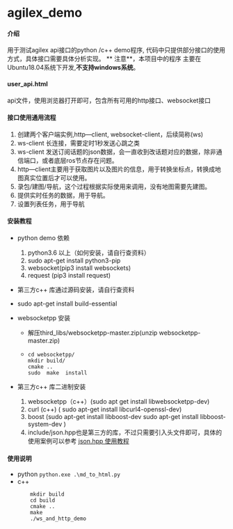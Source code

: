 # agilex_demo

#### 介绍

用于测试agilex api接口的python /c++ demo程序,
代码中只提供部分接口的使用方式，具体接口需要具体分析实现。
** 注意**，本项目中的程序 主要在Ubuntu18.04系统下开发,**不支持windows系统**。

#### user_api.html
 api文件，使用浏览器打开即可，包含所有可用的http接口、websocket接口

#### 接口使用通用流程
1. 创建两个客户端实例,http—client, websocket-client，后续简称(ws)
2. ws-client 长连接，需要定时1秒发送心跳之类
3. ws-client 发送订阅话题的json数据，会一直收到改话题对应的数据，除非通信端口，或者底层ros节点存在问题。
4. http—client主要用于获取图片以及图片的信息，用于转换坐标点，转换成地图真实位置后才可以使用。
5. 录包/建图/导航，这个过程根据实际使用来调用，没有地图需要先建图。
6. 提供实时任务的数据，用于导航。
7. 设置列表任务，用于导航

#### 安装教程
 - python demo 依赖
   1.  python3.6 以上（如何安装，请自行查资料）
   2. sudo apt-get install python3-pip
   2.  websocket(pip3 install websockets)
   3.  request (pip3 install request)

 - 第三方c++ 库通过源码安装，请自行查资料
  - sudo apt-get install build-essential
  - websocketpp 安装
    - 解压third_libs/websocketpp-master.zip(unzip websocketpp-master.zip)
    - ```
      cd websocketpp/
      mkdir build/
      cmake ..
      sudo  make  install
      ``` 

 - 第三方c++ 库二进制安装
   1.  websocketpp（c++）(sudo apt get install  libwebsocketpp-dev)
   2.  curl (c++) ( sudo apt-get install  libcurl4-openssl-dev)
   3.  boost (sudo apt-get install libboost-dev sudo apt-get install libboost-system-dev )
   4.  include/json.hpp也是第三方的库，不过只需要引入头文件即可，具体的使用案例可以参考
   [json.hpp 使用教程](https://blog.csdn.net/alwaysrun/article/details/122789088?utm_medium=distribute.pc_relevant.none-task-blog-2~default~baidujs_baidulandingword~default-1-122789088-blog-128267701.235^v32^pc_relevant_default_base3&spm=1001.2101.3001.4242.2&utm_relevant_index=4)

#### 使用说明
 - python
    `python.exe .\md_to_html.py`
 - c++
    ```
        mkdir build
        cd build 
        cmake ..
        make 
        ./ws_and_http_demo
    ```


